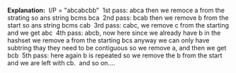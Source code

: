 **Explanation:**
​
I/P = "abcabcbb"
​
1st pass:
abca then we remoce a from the strating so ans string bcms bca
​
2nd pass:
bcab then we remove b from the start so ans string bcms cab
​
3rd pass:
cabc, we remove c from the starting and we get abc
​
4th pass:
abcb, now here since we already have b in the hashset we remove a from the starting bcs anyway we can only have subtring thay they need to be contiguous so we remove a, and then we get bcb
​
5th pass:
here again b is repeated so we remove the b from the start and we are left with cb.
​
and so on....
​